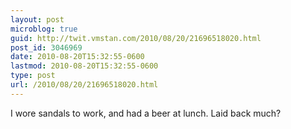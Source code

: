 ```yaml
---
layout: post
microblog: true
guid: http://twit.vmstan.com/2010/08/20/21696518020.html
post_id: 3046969
date: 2010-08-20T15:32:55-0600
lastmod: 2010-08-20T15:32:55-0600
type: post
url: /2010/08/20/21696518020.html
---
```

I wore sandals to work, and had a beer at lunch. Laid back much?
